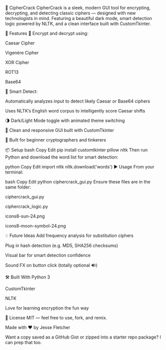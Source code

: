 🧬 CipherCrack
CipherCrack is a sleek, modern GUI tool for encrypting, decrypting, and detecting classic ciphers — designed with new technologists in mind. Featuring a beautiful dark mode, smart detection logic powered by NLTK, and a clean interface built with CustomTkinter.

🚀 Features
🔐 Encrypt and decrypt using:

Caesar Cipher

Vigenère Cipher

XOR Cipher

ROT13

Base64

🧠 Smart Detect:

Automatically analyzes input to detect likely Caesar or Base64 ciphers

Uses NLTK’s English word corpus to intelligently score Caesar shifts

🌗 Dark/Light Mode toggle with animated theme switching

🎨 Clean and responsive GUI built with CustomTkinter

🧪 Built for beginner cryptographers and tinkerers

📦 Setup
bash
Copy
Edit
pip install customtkinter pillow nltk
Then run Python and download the word list for smart detection:

python
Copy
Edit
import nltk
nltk.download('words')
▶️ Usage
From your terminal:

bash
Copy
Edit
python ciphercrack_gui.py
Ensure these files are in the same folder:

ciphercrack_gui.py

ciphercrack_logic.py

icons8-sun-24.png

icons8-moon-symbol-24.png

💡 Future Ideas
Add frequency analysis for substitution ciphers

Plug in hash detection (e.g. MD5, SHA256 checksums)

Visual bar for smart detection confidence

Sound FX on button click (totally optional 🔊)

🛠️ Built With
Python 3

CustomTkinter

NLTK

Love for learning encryption the fun way

📜 License
MIT — feel free to use, fork, and remix.

Made with ❤️ by Jesse Fletcher

Want a copy saved as a GitHub Gist or zipped into a starter repo package? I can prep that too.
